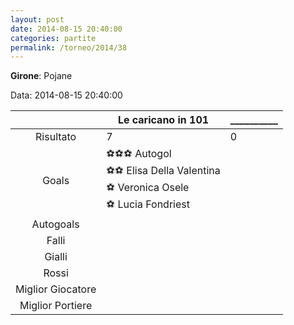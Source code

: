 ```yaml
---
layout: post
date: 2014-08-15 20:40:00
categories: partite
permalink: /torneo/2014/38
---
```

**Girone**: Pojane

Data: 2014-08-15 20:40:00

| | Le caricano in 101 | __________ |
|:-----:|-----|-----|
Risultato|7|0
Goals|⚽⚽⚽   Autogol<br/>⚽⚽ Elisa Della Valentina<br/>⚽ Veronica Osele<br/>⚽ Lucia Fondriest|
Autogoals||
Falli||
Gialli||
Rossi||
Miglior Giocatore||
Miglior Portiere||
